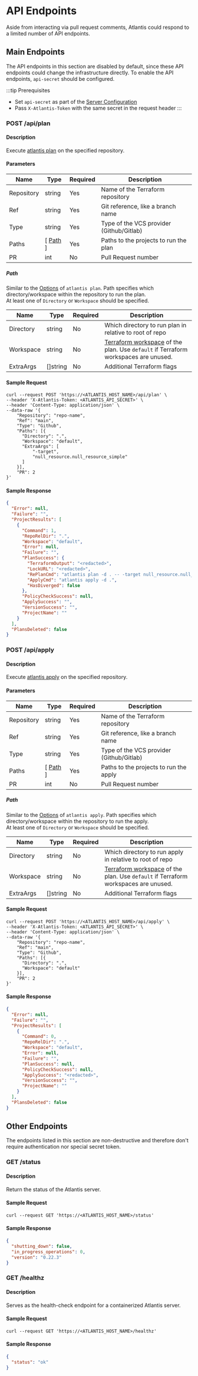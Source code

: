 # API Endpoints

Aside from interacting via pull request comments, Atlantis could respond to a limited number of API endpoints.

## Main Endpoints

The API endpoints in this section are disabled by default, since these API endpoints could change the infrastructure directly.
To enable the API endpoints, `api-secret` should be configured.

:::tip Prerequisites

* Set `api-secret` as part of the [Server Configuration](server-configuration.html#api-secret)
* Pass `X-Atlantis-Token` with the same secret in the request header
  :::

### POST /api/plan

#### Description

Execute [atlantis plan](using-atlantis.html#atlantis-plan) on the specified repository.

#### Parameters

| Name       | Type                                | Required | Description                              |
| ---------- | ----------------------------------- | -------- | ---------------------------------------- |
| Repository | string                              | Yes      | Name of the Terraform repository         |
| Ref        | string                              | Yes      | Git reference, like a branch name        |
| Type       | string                              | Yes      | Type of the VCS provider (Github/Gitlab) |
| Paths      | [ [Path](api-endpoints.html#path) ] | Yes      | Paths to the projects to run the plan    |
| PR         | int                                 | No       | Pull Request number                      |

##### Path

Similar to the [Options](using-atlantis.html#options) of `atlantis plan`. Path specifies which directory/workspace
within the repository to run the plan.  
At least one of `Directory` or `Workspace` should be specified.

| Name      | Type     | Required | Description                                                                                                                                               |
| --------- | -------- | -------- | --------------------------------------------------------------------------------------------------------------------------------------------------------- |
| Directory | string   | No       | Which directory to run plan in relative to root of repo                                                                                                   |
| Workspace | string   | No       | [Terraform workspace](https://developer.hashicorp.com/terraform/language/state/workspaces) of the plan. Use `default` if Terraform workspaces are unused. |
| ExtraArgs | []string | No       | Additional Terraform flags                                                                                                                                |

#### Sample Request

```shell
curl --request POST 'https://<ATLANTIS_HOST_NAME>/api/plan' \
--header 'X-Atlantis-Token: <ATLANTIS_API_SECRET>' \
--header 'Content-Type: application/json' \
--data-raw '{
    "Repository": "repo-name",
    "Ref": "main",
    "Type": "Github",
    "Paths": [{
      "Directory": ".",
      "Workspace": "default",
      "ExtraArgs": [
          "-target",
          "null_resource.null_resource_simple"
      ]
    }],
    "PR": 2
}'
```

#### Sample Response

```json
{
  "Error": null,
  "Failure": "",
  "ProjectResults": [
    {
      "Command": 1,
      "RepoRelDir": ".",
      "Workspace": "default",
      "Error": null,
      "Failure": "",
      "PlanSuccess": {
        "TerraformOutput": "<redacted>",
        "LockURL": "<redacted>",
        "RePlanCmd": "atlantis plan -d . -- -target null_resource.null_resource_simple",
        "ApplyCmd": "atlantis apply -d .",
        "HasDiverged": false
      },
      "PolicyCheckSuccess": null,
      "ApplySuccess": "",
      "VersionSuccess": "",
      "ProjectName": ""
    }
  ],
  "PlansDeleted": false
}
```

### POST /api/apply

#### Description

Execute [atlantis apply](using-atlantis.html#atlantis-apply) on the specified repository.

#### Parameters

| Name       | Type                                  | Required | Description                              |
| ---------- | ------------------------------------- | -------- | ---------------------------------------- |
| Repository | string                                | Yes      | Name of the Terraform repository         |
| Ref        | string                                | Yes      | Git reference, like a branch name        |
| Type       | string                                | Yes      | Type of the VCS provider (Github/Gitlab) |
| Paths      | [ [Path](api-endpoints.html#path-1) ] | Yes      | Paths to the projects to run the apply   |
| PR         | int                                   | No       | Pull Request number                      |

##### Path

Similar to the [Options](using-atlantis.html#options-1) of `atlantis apply`. Path specifies which directory/workspace
within the repository to run the apply.  
At least one of `Directory` or `Workspace` should be specified.

| Name      | Type     | Required | Description                                                                                                                                               |
| --------- | -------- | -------- | --------------------------------------------------------------------------------------------------------------------------------------------------------- |
| Directory | string   | No       | Which directory to run apply in relative to root of repo                                                                                                  |
| Workspace | string   | No       | [Terraform workspace](https://developer.hashicorp.com/terraform/language/state/workspaces) of the plan. Use `default` if Terraform workspaces are unused. |
| ExtraArgs | []string | No       | Additional Terraform flags                                                                                                                                |

#### Sample Request

```shell
curl --request POST 'https://<ATLANTIS_HOST_NAME>/api/apply' \
--header 'X-Atlantis-Token: <ATLANTIS_API_SECRET>' \
--header 'Content-Type: application/json' \
--data-raw '{
    "Repository": "repo-name",
    "Ref": "main",
    "Type": "Github",
    "Paths": [{
      "Directory": ".",
      "Workspace": "default"
    }],
    "PR": 2
}'
```

#### Sample Response

```json
{
  "Error": null,
  "Failure": "",
  "ProjectResults": [
    {
      "Command": 0,
      "RepoRelDir": ".",
      "Workspace": "default",
      "Error": null,
      "Failure": "",
      "PlanSuccess": null,
      "PolicyCheckSuccess": null,
      "ApplySuccess": "<redacted>",
      "VersionSuccess": "",
      "ProjectName": ""
    }
  ],
  "PlansDeleted": false
}
```

## Other Endpoints

The endpoints listed in this section are non-destructive and therefore don't require authentication nor special secret token.

### GET /status

#### Description

Return the status of the Atlantis server.

#### Sample Request

```shell
curl --request GET 'https://<ATLANTIS_HOST_NAME>/status'
```

#### Sample Response

```json
{
  "shutting_down": false,
  "in_progress_operations": 0,
  "version": "0.22.3"
}
```

### GET /healthz

#### Description

Serves as the health-check endpoint for a containerized Atlantis server.

#### Sample Request

```shell
curl --request GET 'https://<ATLANTIS_HOST_NAME>/healthz'
```

#### Sample Response

```json
{
  "status": "ok"
}
```

